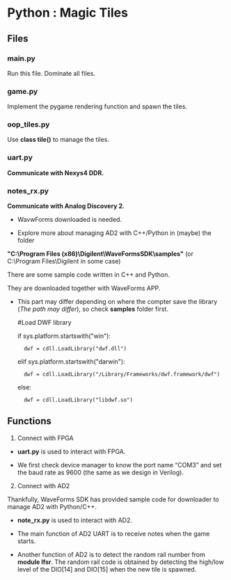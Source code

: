 # Python : Magic Tiles 

## Files

### main.py
Run this file. Dominate all files.

### game.py
Implement the pygame rendering function and spawn the tiles.

### oop_tiles.py
Use **class tile()** to manage the tiles.

### uart.py
**Communicate with Nexys4 DDR.**

### notes_rx.py
**Communicate with Analog Discovery 2.**

- WavwForms downloaded is needed.

- Explore more about managing AD2 with C++/Python in (maybe) the folder 

**"C:\Program Files (x86)\Digilent\WaveFormsSDK\samples"** (or C:\Program Files\Digilent in some case)

There are some sample code written in C++ and Python. 

They are downloaded together with WaveForms APP.

- This part may differ depending on where the compter save the library (*The path may differ*), 
so check **samples** folder first.

    #Load DWF library

    if sys.platform.startswith("win"):

        dwf = cdll.LoadLibrary("dwf.dll") 

    elif sys.platform.startswith("darwin"):

        dwf = cdll.LoadLibrary("/Library/Frameworks/dwf.framework/dwf")

    else:
    
        dwf = cdll.LoadLibrary("libdwf.so")

## Functions
1. Connect with FPGA

- **uart.py** is used to interact with FPGA.

- We first check device manager to know the port name “COM3” and set the baud rate as 9600 (the same as we design in Verilog). 

2. Connect with AD2

Thankfully, WaveForms SDK has provided sample code for downloader to manage AD2 with Python/C++.

- **note_rx.py** is used to interact with AD2.

- The main function of AD2 UART is to receive notes when the game starts.

- Another function of AD2 is to detect the random rail number from **module lfsr**. 
The random rail code is obtained by detecting the high/low level of
the DIO[14] and DIO[15] when the new tile is spawned.